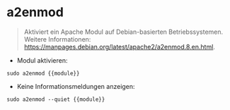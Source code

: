 # a2enmod

> Aktiviert ein Apache Modul auf Debian-basierten Betriebssystemen.
> Weitere Informationen: <https://manpages.debian.org/latest/apache2/a2enmod.8.en.html>.

- Modul aktivieren:

`sudo a2enmod {{module}}`

- Keine Informationsmeldungen anzeigen:

`sudo a2enmod --quiet {{module}}`
